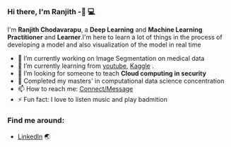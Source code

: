 ### Hi there, I'm Ranjith -👋 :computer:

I'm **Ranjith Chodavarapu**, a **Deep Learning** and **Machine Learning**  **Practitioner** and **Learner**.I'm here to learn a lot of things in the process of developing a model and also visualization of the model in real time


- 🔭 I’m currently working on Image Segmentation on medical data  
- 🌱 I’m currently learning from [youtube](https://www.youtube.com/), [Kaggle](https://www.kaggle.com/)  .
- 🤔 I’m looking for someone to teach  **Cloud computing in security**
- 🌱 Completed my masters' in computational data science concentration
- 📫 How to reach me: [Connect/Message](https://linkedin.com/in/ranjith-chodavarapu/)
- ⚡ Fun fact: I love to listen music and play badmition


 ### Find me around:
- [LinkedIn](https://linkedin.com/in/ranjith-chodavarapu/) :earth_asia:



<br/>






